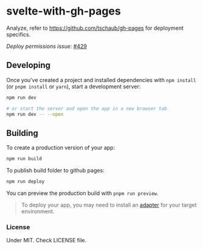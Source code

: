 # svelte-with-gh-pages

Analyze, refer to https://github.com/tschaub/gh-pages for deployment specifics.

*Deploy permissions issue:* [#429](https://github.com/tschaub/gh-pages/issues/429#issuecomment-1126987413)

## Developing

Once you've created a project and installed dependencies with `npm install` (or `pnpm install` or `yarn`), start a development server:

```bash
npm run dev

# or start the server and open the app in a new browser tab
npm run dev -- --open
```

## Building

To create a production version of your app:

```bash
npm run build
```

To publish build folder to github pages:

```bash
npm run deploy
```

You can preview the production build with `pnpm run preview`.

> To deploy your app, you may need to install an [adapter](https://kit.svelte.dev/docs/adapters) for your target environment.

### License

Under MIT. Check LICENSE file.
